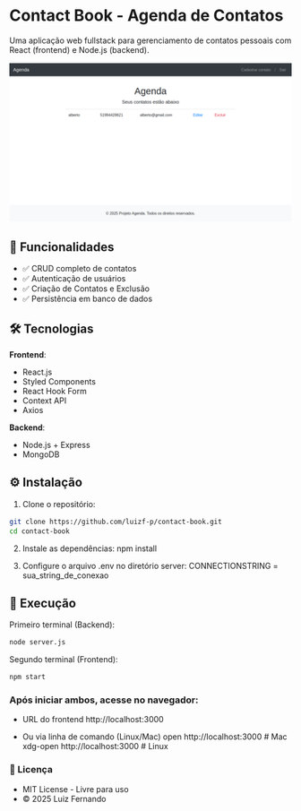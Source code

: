 # Contact Book - Agenda de Contatos

Uma aplicação web fullstack para gerenciamento de contatos pessoais com React (frontend) e Node.js (backend).

![Preview da aplicação](public/screenshot.png)


## 🚀 Funcionalidades

- ✅ CRUD completo de contatos
- ✅ Autenticação de usuários
- ✅ Criação de Contatos e Exclusão
- ✅ Persistência em banco de dados


## 🛠 Tecnologias

**Frontend**:
- React.js 
- Styled Components
- React Hook Form
- Context API
- Axios

**Backend**:
- Node.js + Express
- MongoDB 


## ⚙️ Instalação

1. Clone o repositório:
```bash
git clone https://github.com/luizf-p/contact-book.git
cd contact-book 
```
2. Instale as dependências:
npm install

3. Configure o arquivo .env no diretório server:
CONNECTIONSTRING = sua_string_de_conexao


## 🚦 Execução

Primeiro terminal (Backend):
```bash
node server.js
```

Segundo terminal (Frontend):
```bash
npm start
```

### Após iniciar ambos, acesse no navegador:
- URL do frontend
http://localhost:3000

- Ou via linha de comando (Linux/Mac)
open http://localhost:3000  # Mac
xdg-open http://localhost:3000  # Linux


### 📝 Licença
- MIT License - Livre para uso
- © 2025 Luiz Fernando


